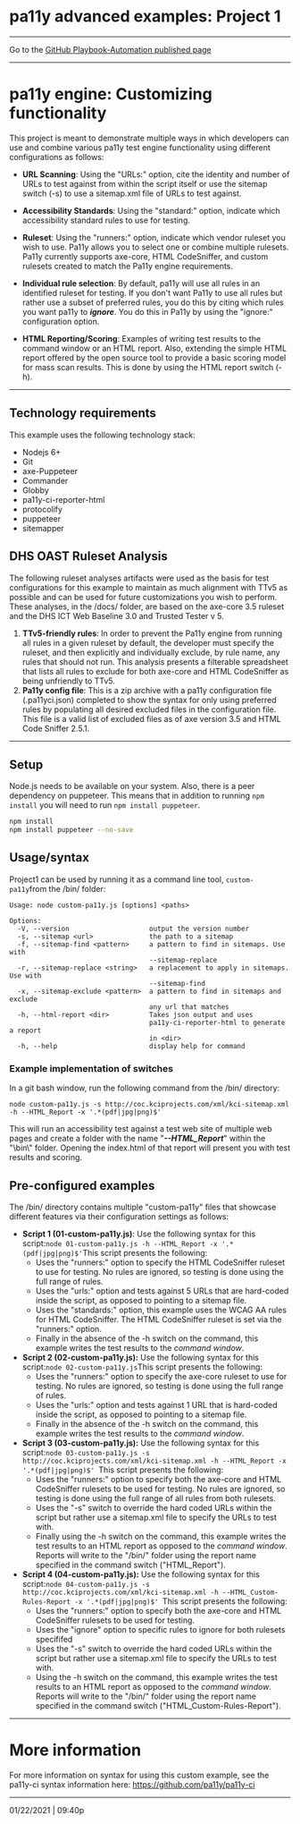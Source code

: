 # pa11y advanced examples: Project 1

<hr>

Go to the [GitHub Playbook-Automation published page](https://section508coordinators.github.io/Dev-Automation/)

<hr>


# pa11y engine: Customizing functionality

This project is meant to demonstrate multiple ways in which developers can use and combine various pa11y test engine functionality using different configurations as follows:

- **URL Scanning**: Using the "URLs:" option, cite the identity and number of URLs to test against from within the script itself or use the sitemap switch (-s)  to use a sitemap.xml file of URLs to test against.
- **Accessibility Standards**: Using the "standard:" option, indicate which accessibility standard rules to use for testing.
- **Ruleset**: Using the "runners:" option, indicate which vendor ruleset you wish to use. Pa11y allows you to select one or combine multiple rulesets. Pa11y currently supports axe-core, HTML CodeSniffer, and custom rulesets created to match the Pa11y engine requirements.
- **Individual rule selection**: By default, pa11y will use all rules in an identified ruleset for testing. If you don't want Pa11y to use all rules but rather use a subset of preferred rules, you do this by citing which rules you want pa11y to ***ignore***.  You do this in Pa11y by using the "ignore:" configuration option. 

- **HTML Reporting/Scoring**: Examples of writing test results to the command window or an HTML report. Also, extending the simple HTML report offered by the open source tool to provide a basic scoring model for mass scan results. This is done by using the HTML report switch (-h).

<hr>

## Technology requirements

This example uses the following technology stack:

- Nodejs 6+
- Git
- axe-Puppeteer
- Commander
- Globby
- pa11y-ci-reporter-html
- protocolify
- puppeteer
- sitemapper

## DHS OAST Ruleset Analysis

The following ruleset analyses artifacts were used as the basis for test configurations for this example to maintain as much alignment with TTv5 as possible and can be used for future customizations you wish to perform. These analyses, in the /docs/ folder, are based on the axe-core 3.5 ruleset and the DHS ICT Web Baseline 3.0 and Trusted Tester v 5.

1. **TTv5-friendly rules**: In order to prevent the Pa11y engine from running all rules in a given ruleset by default, the developer must specify the ruleset, and then explicitly and individually exclude, by rule name, any rules that should not run. This analysis presents a filterable spreadsheet that lists all rules to exclude for both axe-core and HTML CodeSniffer as being unfriendly to TTv5.
2. **Pa11y config file**: This is a zip archive with a pa11y configuration file (.pa11yci.json) completed to show the syntax for only using preferred rules by populating all desired excluded files in the configuration file. This file is a valid list of excluded files as of axe version 3.5 and HTML Code Sniffer 2.5.1.

---

## Setup

Node.js needs to be available on your system. Also, there is a peer dependency on puppeteer. This means that in addition to running `npm install` you will need to run `npm install puppeteer`.

```sh
npm install
npm install puppeteer --no-save
```


## Usage/syntax

Project1 can be used by running it as a command line tool, `custom-pa11y`from the /bin/ folder:

```
Usage: node custom-pa11y.js [options] <paths>

Options:
  -V, --version                    output the version number
  -s, --sitemap <url>              the path to a sitemap
  -f, --sitemap-find <pattern>     a pattern to find in sitemaps. Use with
                                   --sitemap-replace
  -r, --sitemap-replace <string>   a replacement to apply in sitemaps. Use with
                                   --sitemap-find
  -x, --sitemap-exclude <pattern>  a pattern to find in sitemaps and exclude
                                   any url that matches
  -h, --html-report <dir>          Takes json output and uses
                                   pa11y-ci-reporter-html to generate a report
                                   in <dir>
  -h, --help                       display help for command
```

### Example implementation of switches

In a git bash window, run the following command from the /bin/ directory:

`node custom-pa11y.js -s http://coc.kciprojects.com/xml/kci-sitemap.xml -h --HTML_Report -x '.*(pdf|jpg|png)$'`

This will run an accessibility test against a test web site of multiple web pages and create a folder with the name "***--HTML_Report***" within the  "\bin\\" folder. Opening the index.html of that report will present you with test results and scoring.

## Pre-configured examples

The /bin/ directory contains multiple "custom-pa11y" files that showcase different features via their configuration settings as follows:

- **Script 1 (01-custom-pa11y.js)**: 
  Use the following syntax for this script:`node 01-custom-pa11y.js -h --HTML_Report -x '.*(pdf|jpg|png)$'`This script presents the following:
  - Uses the "runners:" option to specify the HTML CodeSniffer ruleset to use for testing. No rules are ignored, so testing is done using the full range of rules.
  - Uses the "urls:" option and tests against 5 URLs that are hard-coded inside the script, as opposed to pointing to a sitemap file.
  - Uses the "standards:" option, this example uses the WCAG AA rules for HTML CodeSniffer. The HTML CodeSniffer ruleset is set via the "runners:" option.
  - Finally in the absence of the -h switch on the command, this example writes the test results to the *command window*.  
- **Script 2 (02-custom-pa11y.js):** 
  Use the following syntax for this script:`node 02-custom-pa11y.js`This script presents the following:
  - Uses the "runners:" option to specify the axe-core ruleset to use for testing. No rules are ignored, so testing is done using the full range of rules.
  - Uses the "urls:" option and tests against 1 URL that is hard-coded inside the script, as opposed to pointing to a sitemap file.
  - Finally in the absence of the -h switch on the command, this example writes the test results to the *command window*. 
- **Script 3 (03-custom-pa11y.js):** 
  Use the following syntax for this script:`node 03-custom-pa11y.js -s http://coc.kciprojects.com/xml/kci-sitemap.xml -h --HTML_Report -x '.*(pdf|jpg|png)$' `This script presents the following:
  - Uses the "runners:" option to specify both the axe-core and HTML CodeSniffer rulesets to be used for testing. No rules are ignored, so testing is done using the full range of all rules from both rulesets.
  - Uses the "-s" switch to override the hard coded URLs within the script but rather use a sitemap.xml file to  specify the URLs to test with.
  - Finally using the -h switch on the command, this example writes the test results to an HTML report as opposed to the *command window*. Reports will write to the "/bin/" folder using the report name specified in the command switch ("HTML_Report").
- **Script 4 (04-custom-pa11y.js):** 
  Use the following syntax for this script:`node 04-custom-pa11y.js -s http://coc.kciprojects.com/xml/kci-sitemap.xml -h --HTML_Custom-Rules-Report -x '.*(pdf|jpg|png)$' `This script presents the following:
  - Uses the "runners:" option to specify both the axe-core and HTML CodeSniffer rulesets to be used for testing. 
  - Uses the "ignore" option to specific rules to ignore for both rulesets specififed
  - Uses the "-s" switch to override the hard coded URLs within the script but rather use a sitemap.xml file to  specify the URLs to test with.
  - Using the -h switch on the command, this example writes the test results to an HTML report as opposed to the *command window*. Reports will write to the "/bin/" folder using the report name specified in the command switch ("HTML_Custom-Rules-Report").

<hr>

# More information

For more information on syntax for using this custom example, see the pa11y-ci syntax information here: https://github.com/pa11y/pa11y-ci 

<hr>

01/22/2021 | 09:40p
